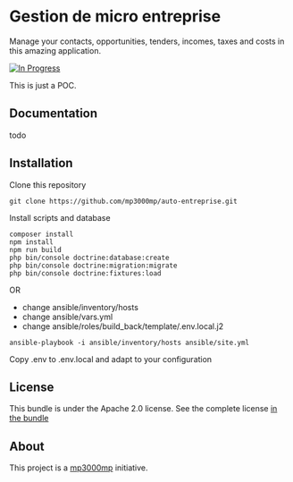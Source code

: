 Gestion de micro entreprise
=============

Manage your contacts, opportunities, tenders, incomes, taxes and costs in this amazing application. 

[![In Progress](https://img.shields.io/badge/in%20progress-yes-red)](https://img.shields.io/badge/in%20progress-yes-red)

This is just a POC.

Documentation
-------------

todo

Installation
------------

Clone this repository
```
git clone https://github.com/mp3000mp/auto-entreprise.git
```

Install scripts and database
```shell
composer install
npm install
npm run build
php bin/console doctrine:database:create
php bin/console doctrine:migration:migrate
php bin/console doctrine:fixtures:load
```

OR 
 - change ansible/inventory/hosts
 - change ansible/vars.yml 
 - change ansible/roles/build_back/template/.env.local.j2

```shell
ansible-playbook -i ansible/inventory/hosts ansible/site.yml
```

Copy .env to .env.local and adapt to your configuration


License
-------

This bundle is under the Apache 2.0 license. See the complete license [in the bundle](LICENSE)

About
-----

This project is a [mp3000mp](https://github.com/mp3000mp) initiative.
